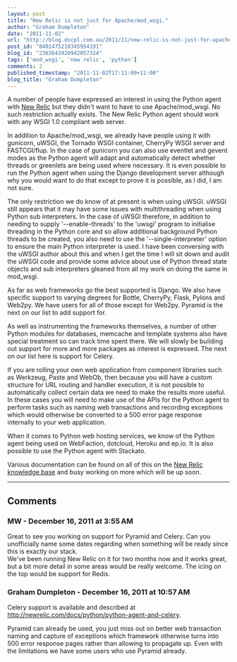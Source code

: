 ```yaml
---
layout: post
title: "New Relic is not just for Apache/mod_wsgi."
author: "Graham Dumpleton"
date: "2011-11-02"
url: "http://blog.dscpl.com.au/2011/11/new-relic-is-not-just-for-apachemodwsgi.html"
post_id: "8401475210345954191"
blog_id: "2363643920942057324"
tags: ['mod_wsgi', 'new relic', 'python']
comments: 2
published_timestamp: "2011-11-02T17:11:00+11:00"
blog_title: "Graham Dumpleton"
---
```


A number of people have expressed an interest in using the Python agent with [New Relic](http://www.newrelic.com/) but they didn't want to have to use Apache/mod\_wsgi. No such restriction actually exists. The New Relic Python agent should work with any WSGI 1.0 compliant web server.

  


In addition to Apache/mod\_wsgi, we already have people using it with gunicorn, uWSGI, the Tornado WSGI container, CherryPy WSGI server and FASTCGI/flup. In the case of gunicorn you can also use eventlet and gevent modes as the Python agent will adapt and automatically detect whether threads or greenlets are being used where necessary. It is even possible to run the Python agent when using the Django development server although why you would want to do that except to prove it is possible, as I did, I am not sure.

  


The only restriction we do know of at present is when using uWSGI. uWSGI still appears that it may have some issues with multithreading when using Python sub interpreters. In the case of uWSGI therefore, in addition to needing to supply '--enable-threads' to the 'uwsgi' program to initialise threading in the Python core and so allow additional background Python threads to be created, you also need to use the '--single-interpreter' option to ensure the main Python interpreter is used. I have been conversing with the uWSGI author about this and when I get the time I will sit down and audit the uWSGI code and provide some advice about use of Python thread state objects and sub interpreters gleaned from all my work on doing the same in mod\_wsgi.

  


As far as web frameworks go the best supported is Django. We also have specific support to varying degrees for Bottle, CherryPy, Flask, Pylons and Web2py. We have users for all of those except for Web2py. Pyramid is the next on our list to add support for.

  


As well as instrumenting the frameworks themselves, a number of other Python modules for databases, memcache and template systems also have special treatment so can track time spent there. We will slowly be building out support for more and more packages as interest is expressed. The next on our list here is support for Celery.

  


If you are rolling your own web application from component libraries such as Werkzeug, Paste and WebOb, then because you will have a custom structure for URL routing and handler execution, it is not possible to automatically collect certain data we need to make the results more useful. In these cases you will need to make use of the APIs for the Python agent to perform tasks such as naming web transactions and recording exceptions which would otherwise be converted to a 500 error page response internally to your web application.

  


When it comes to Python web hosting services, we know of the Python agent being used on WebFaction, dotcloud, Heroku and ep.io. It is also possible to use the Python agent with Stackato.

  


Various documentation can be found on all of this on the [New Relic knowledge base](http://newrelic.com/docs/python/new-relic-for-python) and busy working on more which will be up soon.

---

## Comments

### MW - December 16, 2011 at 3:55 AM

Great to see you working on support for Pyramid and Celery. Can you unofficially name some dates regarding when something will be ready since this is exactly our stack.  
We've been running New Relic on it for two months now and it works great, but a bit more detail in some areas would be really welcome. The icing on the top would be support for Redis.

### Graham Dumpleton - December 16, 2011 at 10:57 AM

Celery support is available and described at http://newrelic.com/docs/python/python-agent-and-celery.  
  
Pyramid can already be used, you just miss out on better web transaction naming and capture of exceptions which framework otherwise turns into 500 error response pages rather than allowing to propagate up. Even with the limitations we have some users who use Pyramid already.

